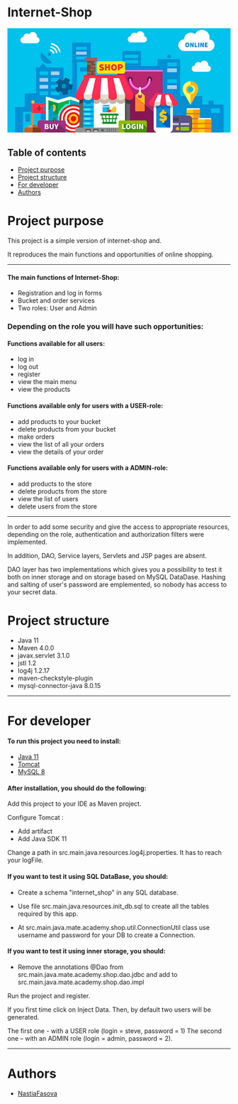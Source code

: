 # Internet-Shop
![Internet-shop](/images/shopping.png)

## Table of contents
* [Project purpose](#purpose)
* [Project structure](#structure)
* [For developer](#for_developer)
* [Authors](#authors)

# <a name="purpose"></a>Project purpose
This project is a simple version of internet-shop
and. 

It reproduces the main functions and opportunities 
of online shopping.
<hr>

#### The main functions of Internet-Shop: 
* Registration and log in forms
* Bucket and order services
* Two roles: User and Admin

### Depending on the role you will have such opportunities:

#### Functions available for all users:
* log in
* log out
* register
* view the main menu
* view the products

#### Functions available only for users with a USER-role:
* add products to your bucket
* delete products from your bucket
* make orders
* view the list of all your orders
* view the details of your order

#### Functions available only for users with a ADMIN-role:
* add products to the store
* delete products from the store
* view the list of users
* delete users from the store

<hr>
In order to add some security and give the access to appropriate resources,
depending on the role,
authentication and authorization filters were implemented. 

In addition, DAO, Service layers, Servlets and JSP pages are absent.

DAO layer has two implementations which gives you a possibility to test it both
on inner storage and on storage based on MySQL DataDase.
Hashing and salting of user's password are emplemented, so nobody has access to your secret data.

# <a name="structure"></a>Project structure
* Java 11
* Maven 4.0.0
* javax.servlet 3.1.0
* jstl 1.2
* log4j 1.2.17
* maven-checkstyle-plugin
* mysql-connector-java 8.0.15

<hr> 

# <a name="for_developer"></a>For developer
#### To run this project you need to install:
* [Java 11](https://www.oracle.com/java/technologies/javase-jdk11-downloads.html)
* [Tomcat](https://tomcat.apache.org/download-90.cgi)
* [MySQL 8 ](https://www.mysql.com/downloads/)

#### After installation, you should do the following:
Add this project to your IDE as Maven project.

Configure Tomcat : 
* Add artifact
* Add Java SDK 11

Change a path in src.main.java.resources.log4j.properties. It has to reach your logFile.


#### If you want to test it using SQL DataBase, you should: 
* Create a schema "internet_shop" in any SQL database.

* Use file src.main.java.resources.init_db.sql to create all the tables required by this app.

* At src.main.java.mate.academy.shop.util.ConnectionUtil class use username and password for your DB to create a Connection.

#### If you want to test it using inner storage, you should:
* Remove the annotations @Dao from src.main.java.mate.academy.shop.dao.jdbc
and add to src.main.java.mate.academy.shop.dao.impl


Run the project and register.

If you first time click on Inject Data.
Then, by default two users will be generated.
 
The first one - with a USER role (login = steve, password = 1) 
The second one – with an ADMIN role (login = admin, password = 2). 
<hr>

# <a name="authors"></a>Authors
* [NastiaFasova](https://github.com/NastiaFasova)
